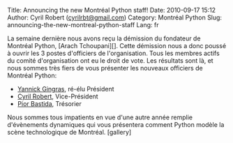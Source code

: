 Title: Announcing the new Montréal Python staff!
Date: 2010-09-17 15:12
Author: Cyril Robert (cyrilrbt@gmail.com)
Category: Montréal Python
Slug: announcing-the-new-montreal-python-staff
Lang: fr

<div>
La semaine dernière nous avons reçu la démission du fondateur de
Montréal Python, [Arach Tchoupani][]. Cette démission nous a donc poussé
à ouvrir les 3 postes d'officiers de l'organisation. Tous les membres
actifs du comité d'organisation ont eu le droit de vote. Les résultats
sont là, et nous sommes très fiers de vous présenter les nouveaux
officiers de Montréal Python:

-   [Yannick Gingras][], ré-élu Président
-   [Cyril Robert][], Vice-Président
-   [Pior Bastida][], Trésorier

</div>
Nous sommes tous impatients en vue d'une autre année remplie
d'évènements dynamiques qui vous présentera comment Python modèle la
scène technologique de Montréal. [gallery]

  [Arach Tchoupani]: http://tchoupani.com
  [Yannick Gingras]: http://ygingras.net
  [Cyril Robert]: http://savetheions.com
  [Pior Bastida]: http://pbastida.net
